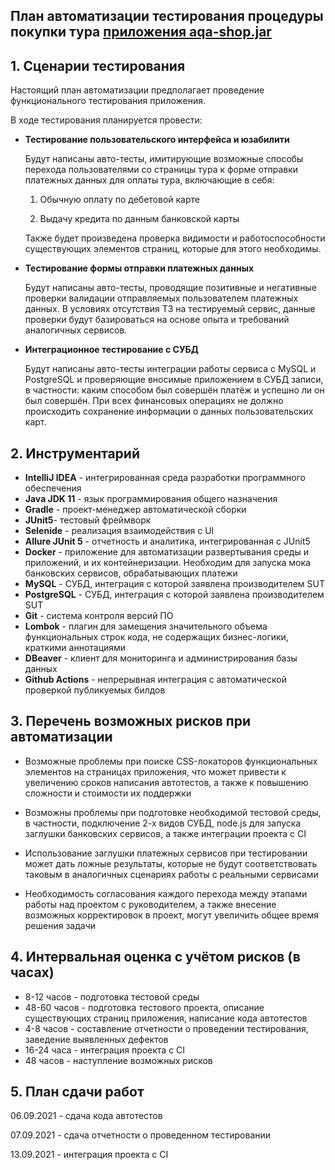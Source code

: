 ## План автоматизации тестирования процедуры покупки тура [приложения aqa-shop.jar](https://github.com/netology-code/qa-diploma#%D0%BE%D0%BF%D0%B8%D1%81%D0%B0%D0%BD%D0%B8%D0%B5-%D0%BF%D1%80%D0%B8%D0%BB%D0%BE%D0%B6%D0%B5%D0%BD%D0%B8%D1%8F)

## 1. Сценарии тестирования

Настоящий план автоматизации предполагает проведение функционального тестирования приложения.

В ходе тестирования планируется провести:

- **Тестирование пользовательского интерфейса и юзабилити**


  Будут написаны авто-тесты, имитирующие возможные способы перехода пользователями со страницы тура
  к форме отправки платежных данных для оплаты тура, включающие в себя:
  

  1. Обычную оплату по дебетовой карте

  2. Выдачу кредита по данным банковской карты
  
  Также будет произведена проверка видимости и работоспособности
  существующих элементов страниц, которые для этого необходимы.

  
- **Тестирование формы отправки платежных данных**


  Будут написаны авто-тесты, проводящие позитивные и негативные проверки валидации отправляемых пользователем платежных данных.
  В условиях отсутствия ТЗ на тестируемый сервис, данные проверки будут базироваться на основе опыта
  и требований аналогичных сервисов.

- **Интеграционное тестирование с СУБД**


  Будут написаны авто-тесты интеграции работы сервиса с MySQL и PostgreSQL и проверяющие вносимые приложением в СУБД записи, 
  в частности:
  каким способом был совершён платёж и успешно ли он был совершён. При всех финансовых операциях 
  не должно происходить сохранение информации о данных пользовательских карт.


## 2. Инструментарий

- **IntelliJ IDEA** - интегрированная среда разработки программного обеспечения
- **Java JDK 11** - язык программирования общего назначения
- **Gradle** - проект-менеджер автоматической сборки
- **JUnit5**- тестовый фреймворк
- **Selenide** - реализация взаимодействия с UI
- **Allure JUnit 5** - отчетность и аналитика, интегрированная с JUnit5
- **Docker** - приложение для автоматизации развертывания среды и приложений, и их контейнеризации.
  Необходим для запуска мока банковских сервисов, обрабатывающих платежи
- **MySQL** - СУБД, интеграция с которой заявлена производителем SUT
- **PostgreSQL** - СУБД, интеграция с которой заявлена производителем SUT
- **Git** - система контроля версий ПО
- **Lombok** - плагин для замещения значительного объема функциональных строк кода, не содержащих бизнес-логики, краткими аннотациями
- **DBeaver** - клиент для мониторинга и администрирования базы данных
- **Github Actions** - непрерывная интеграция с автоматической проверкой публикуемых билдов

## 3. Перечень возможных рисков при автоматизации

- Возможные проблемы при поиске CSS-локаторов функциональных элементов на страницах приложения, что может привести
  к увеличению сроков написания автотестов, а также к повышению сложности и стоимости их поддержки
  
  
- Возможны проблемы при подготовке необходимой тестовой среды, в частности, подключение 2-х видов СУБД,
  node.js для запуска заглушки банковских сервисов, а также интеграции проекта с CI
  

- Использование заглушки платежных сервисов при тестировании может дать ложные результаты, которые не будут соответствовать
  таковым в аналогичных сценариях работы с реальными сервисами
  

- Необходимость согласования каждого перехода между этапами работы над проектом с руководителем, 
  а также внесение возможных корректировок в проект, могут увеличить общее время решения задачи

## 4. Интервальная оценка с учётом рисков (в часах)

- 8-12 часов - подготовка тестовой среды
- 48-60 часов - подготовка тестового проекта, описание существующих страниц приложения, написание кода автотестов  
- 4-8 часов - составление отчетности о проведении тестирования, заведение выявленных дефектов
- 16-24 часа - интеграция проекта с CI  
- 48 часов - наступление возможных рисков

## 5. План сдачи работ 

06.09.2021 - сдача кода автотестов

07.09.2021 - сдача отчетности о проведенном тестировании

13.09.2021 - интеграция проекта с CI 



